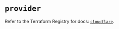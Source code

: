 # `provider`

Refer to the Terraform Registry for docs: [`cloudflare`](https://registry.terraform.io/providers/cloudflare/cloudflare/4.49.1/docs).
